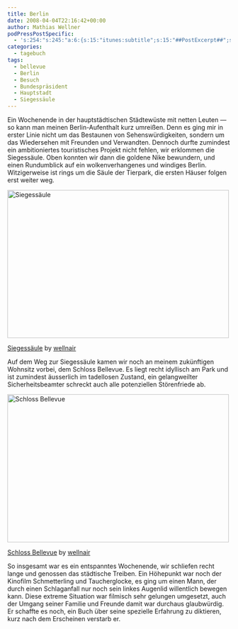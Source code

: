 ```yaml
---
title: Berlin
date: 2008-04-04T22:16:42+00:00
author: Mathias Wellner
podPressPostSpecific:
  - 's:254:"s:245:"a:6:{s:15:"itunes:subtitle";s:15:"##PostExcerpt##";s:14:"itunes:summary";s:15:"##PostExcerpt##";s:15:"itunes:keywords";s:17:"##WordPressCats##";s:13:"itunes:author";s:10:"##Global##";s:15:"itunes:explicit";s:2:"No";s:12:"itunes:block";s:2:"No";}";";'
categories:
  - tagebuch
tags:
  - bellevue
  - Berlin
  - Besuch
  - Bundespräsident
  - Hauptstadt
  - Siegessäule
---
```

Ein Wochenende in der hauptstädtischen Städtewüste mit netten Leuten &#8212; so kann man meinen Berlin-Aufenthalt kurz umreißen. Denn es ging mir in erster Linie nicht um das Bestaunen von Sehenswürdigkeiten, sondern um das Wiedersehen mit Freunden und Verwandten. Dennoch durfte zumindest ein ambitioniertes touristisches Projekt nicht fehlen, wir erklommen die Siegessäule. Oben konnten wir dann die goldene Nike bewundern, und einen Rundumblick auf ein wolkenverhangenes und windiges Berlin. Witzigerweise ist rings um die Säule der Tierpark, die ersten Häuser folgen erst weiter weg.

<div style="width: 510px" class="wp-caption aligncenter">
  <a href="http://www.flickr.com/photos/mwellner/2388335128/"><img alt="Siegessäule" src="http://farm4.static.flickr.com/3070/2388335128_91093dcbc7.jpg" title="Siegessäule" width="500" height="334" /></a>
  
  <p class="wp-caption-text">
    <a href="http://www.flickr.com/photos/mwellner/2388335128/">Siegessäule</a> by <a href="https://www.flickr.com/photos/mwellner/">wellnair</a>
  </p>
</div>

Auf dem Weg zur Siegessäule kamen wir noch an meinem zukünftigen Wohnsitz vorbei, dem Schloss Bellevue. Es liegt recht idyllisch am Park und ist zumindest äusserlich im tadellosen Zustand, ein gelangweilter Sicherheitsbeamter schreckt auch alle potenziellen Störenfriede ab.

<div style="width: 510px" class="wp-caption aligncenter">
  <a href="http://www.flickr.com/photos/mwellner/2387506045/"><img alt="Schloss Bellevue" src="http://farm4.static.flickr.com/3220/2387506045_2a042217de.jpg" title="Schloss Bellevue" width="500" height="334" /></a>
  
  <p class="wp-caption-text">
    <a href="http://www.flickr.com/photos/mwellner/2387506045/">Schloss Bellevue</a> by <a href="https://www.flickr.com/photos/mwellner/">wellnair</a>
  </p>
</div>

So insgesamt war es ein entspanntes Wochenende, wir schliefen recht lange und genossen das städtische Treiben. Ein Höhepunkt war noch der Kinofilm Schmetterling und Taucherglocke, es ging um einen Mann, der durch einen Schlaganfall nur noch sein linkes Augenlid willentlich bewegen kann. Diese extreme Situation war filmisch sehr gelungen umgesetzt, auch der Umgang seiner Familie und Freunde damit war durchaus glaubwürdig. Er schaffte es noch, ein Buch über seine spezielle Erfahrung zu diktieren, kurz nach dem Erscheinen verstarb er.